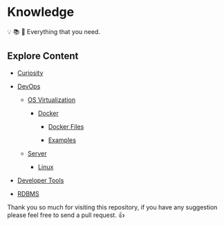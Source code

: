 # Knowledge

:bulb: :books: :telescope: Everything that you need.

## Explore Content
  
- [Curiosity](Curiosity/)

- [DevOps](DevOps/)

  - [OS Virtualization](DevOps/OS%20Virtualization/)
  
    - [Docker](DevOps/OS%20Virtualization/Docker/)

      - [Docker Files](DevOps/OS%20Virtualization/Docker/Docker%20Files/)

      - [Examples](DevOps/OS%20Virtualization/Docker/Examples/)
  
  - [Server](DevOps/Server/)
  
    - [Linux](DevOps/Server/Linux/)
  
- [Developer Tools](Developer%20Tools/)

- [RDBMS](RDBMS/)

Thank you so much for visiting this repository, if you have any suggestion please feel free to send a pull request. :+1:
